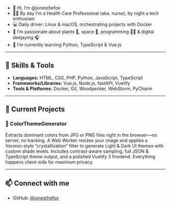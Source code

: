 * 👋 Hi, I’m @jonesthefox
* 👨‍⚕️ By day I’m a Health Care Professional (aka. nurse), by night a tech enthusiast
* 💻 Daily driver: Linux & macOS, orchestrating projects with Docker
* 👀 I’m passionate about plants 🌿, space 🚀, programming 👩‍💻 & digital deejaying 🎧
* 🌱 I’m currently learning Python, TypeScript & Vue.js

---

## 🔧 Skills & Tools

* **Languages:** HTML, CSS, PHP, Python, JavaScript, TypeScript
* **Frameworks/Libraries:** Vue.js, Node.js, fastAPI, Vuetify
* **Tools & Platforms:** Docker, Git, Woodpecker, WebStorm, PyCharm

---

## 🎯 Current Projects

### 🎨 ColorThemeGenerator
Extracts dominant colors from JPG or PNG files right in the browser—no server, no tracking.  A Web Worker resizes your image and applies a Voronoi-style “crystallization” filter to generate Light & Dark UI themes with custom shade levels.  Includes contrast-aware sampling, full JSON & TypeScript theme output, and a polished Vuetify 3 frontend. Everything happens client-side for maximum privacy.

---

## 📫 Connect with me

* GitHub: [@jonesthefox](https://github.com/jonesthefox)

<!---
jonesthefox/jonesthefox is a ✨ special ✨ repository because its `README.md` (this file) appears on your GitHub profile.
You can click the Preview link to take a look at your changes.
--->
